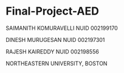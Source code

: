 # Final-Project-AED

SAIMANITH KOMURAVELLI   NUID 002199170

DINESH MURUGESAN  NUID 002197301

RAJESH KAIREDDY NUID 002198556

NORTHEASTERN UNIVERSITY, BOSTON